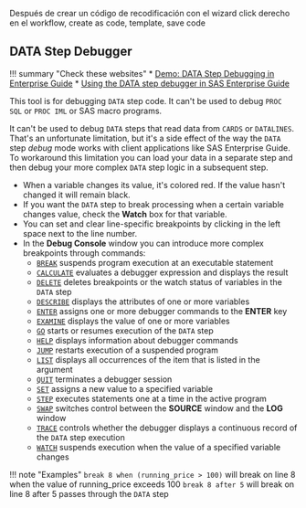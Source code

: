 Después de crear un código de recodificación con el wizard
click derecho en el workflow, create as code, template, save code

## DATA Step Debugger

!!! summary "Check these websites"
    * [Demo: DATA Step Debugging in Enterprise Guide](http://video.sas.com/sasgf17/detail/videos/general-sessions/video/5383313949001/demo:-data-step-debugging-in-enterprise-guide)
    * [Using the DATA step debugger in SAS Enterprise Guide](https://blogs.sas.com/content/sasdummy/2016/11/30/data-step-debugger-sas-eg/)
    
This tool is for debugging `DATA` step code. It can't be used to debug `PROC SQL` or `PROC IML` or SAS macro programs. 

It can't be used to debug `DATA` steps that read data from `CARDS` or `DATALINES`. That's an unfortunate limitation, but it's a side effect of the way the `DATA` step *debug* mode works with client applications like SAS Enterprise Guide. To workaround this limitation you can load your data in a separate step and then debug your more complex `DATA` step logic in a subsequent step.

* When a variable changes its value, it's colored red. If the value hasn't changed it will remain black.
* If you want the `DATA` step to break processing when a certain variable changes value, check the **Watch** box for that variable.
* You can set and clear line-specific breakpoints by clicking in the left space next to the line number.
* In the **Debug Console** window you can introduce more complex breakpoints through commands:
   * [`BREAK`](http://documentation.sas.com/?docsetId=basess&docsetTarget=p1oerjnpbn69x6n15k9tssu7ckl4.htm&docsetVersion=9.4&locale=es) suspends program execution at an executable statement
   * [`CALCULATE`](http://documentation.sas.com/?docsetId=basess&docsetTarget=p0ot38ebrzxe0wn1m9zmqywud42m.htm&docsetVersion=9.4&locale=es) evaluates a debugger expression and displays the result
   * [`DELETE`](http://documentation.sas.com/?docsetId=basess&docsetTarget=n1xm0q51gfxajxn14vmlm4m6rf29.htm&docsetVersion=9.4&locale=es) deletes breakpoints or the watch status of variables in the `DATA` step
   * [`DESCRIBE`](http://documentation.sas.com/?docsetId=basess&docsetTarget=p11qz7mnrt3x3yn1vetbm8xp1uxb.htm&docsetVersion=9.4&locale=es) displays the attributes of one or more variables
   * [`ENTER`](http://documentation.sas.com/?docsetId=basess&docsetTarget=n03u7i92wc602bn13dpsprsepr6r.htm&docsetVersion=9.4&locale=es) assigns one or more debugger commands to the **ENTER** key
   * [`EXAMINE`](http://documentation.sas.com/?docsetId=basess&docsetTarget=n00l1yv3npppndn11chwcn4hvsvk.htm&docsetVersion=9.4&locale=es) displays the value of one or more variables
   * [`GO`](http://documentation.sas.com/?docsetId=basess&docsetTarget=n0bwwhfeeur11mn13sixnvhuf87g.htm&docsetVersion=9.4&locale=es) starts or resumes execution of the `DATA` step
   * [`HELP`](http://documentation.sas.com/?docsetId=basess&docsetTarget=p1tihgmmwzxkhwn1y2gsfusewwcr.htm&docsetVersion=9.4&locale=es) displays information about debugger commands
   * [`JUMP`](http://documentation.sas.com/?docsetId=basess&docsetTarget=n0d3dutsjoojf9n15fdab81uzswh.htm&docsetVersion=9.4&locale=es) restarts execution of a suspended program
   * [`LIST`](http://documentation.sas.com/?docsetId=basess&docsetTarget=p0p56fh9a3wjm1n1lljyes7aixnt.htm&docsetVersion=9.4&locale=es) displays all occurrences of the item that is listed in the argument
   * [`QUIT`](http://documentation.sas.com/?docsetId=basess&docsetTarget=p1q0lqpobxkqaxn1wexgtpq9f73r.htm&docsetVersion=9.4&locale=es) terminates a debugger session
   * [`SET`](http://documentation.sas.com/?docsetId=basess&docsetTarget=p16f8ld3w72rn7n1fkr3ud0hzl9z.htm&docsetVersion=9.4&locale=es) assigns a new value to a specified variable
   * [`STEP`](http://documentation.sas.com/?docsetId=basess&docsetTarget=p03samiyetemuun1m3v7spm9mrhp.htm&docsetVersion=9.4&locale=es) executes statements one at a time in the active program
   * [`SWAP`](http://documentation.sas.com/?docsetId=basess&docsetTarget=n05gwfgzb50fysn10os9gvmjin6a.htm&docsetVersion=9.4&locale=es) switches control between the **SOURCE** window and the **LOG** window
   * [`TRACE`](http://documentation.sas.com/?docsetId=basess&docsetTarget=p0e1gr0riclt9kn1767jf9p4ska9.htm&docsetVersion=9.4&locale=es) controls whether the debugger displays a continuous record of the `DATA` step execution
   * [`WATCH`](http://documentation.sas.com/?docsetId=basess&docsetTarget=p1p7wyve105lmnn1kqhnijcbswwp.htm&docsetVersion=9.4&locale=es) suspends execution when the value of a specified variable changes

!!! note "Examples"
    `break 8 when (running_price > 100)` will break on line 8 when the value of running_price exceeds 100
    `break 8 after 5` will break on line 8 after 5 passes through the `DATA` step
